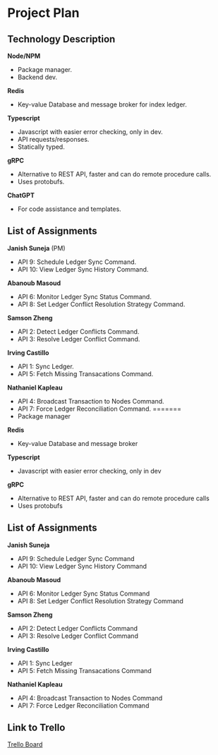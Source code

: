 # Project Plan

## Technology Description
**Node/NPM**
- Package manager.
- Backend dev.
<!-- end of list -->
**Redis**
- Key-value Database and message broker for index ledger.
<!-- end of list --> 
**Typescript**
- Javascript with easier error checking, only in dev.
- API requests/responses.
- Statically typed.
<!-- end of list -->
**gRPC**
- Alternative to REST API, faster and can do remote procedure calls.
- Uses protobufs.
<!-- end of list -->
**ChatGPT**
- For code assistance and templates.

## List of Assignments
**Janish Suneja** (PM)
- API 9: Schedule Ledger Sync Command.
- API 10: View Ledger Sync History Command.
<!-- end of the list -->
**Abanoub Masoud**
- API 6: Monitor Ledger Sync Status Command.
- API 8: Set Ledger Conflict Resolution Strategy Command.
<!-- end of the list -->
**Samson Zheng**
- API 2: Detect Ledger Conflicts Command.
- API 3: Resolve Ledger Conflict Command.
<!-- end of the list -->
**Irving Castillo**
- API 1: Sync Ledger.
- API 5: Fetch Missing Transacations Command.
<!-- end of the list -->
**Nathaniel Kapleau**
- API 4: Broadcast Transaction to Nodes Command.
- API 7: Force Ledger Reconciliation Command.
=======
- Package manager
<!-- end of list -->
**Redis**
- Key-value Database and message broker
<!-- end of list --> 
**Typescript**
- Javascript with easier error checking, only in dev
<!-- end of list -->
**gRPC**
- Alternative to REST API, faster and can do remote procedure calls
- Uses protobufs
<!-- end of list --> 

## List of Assignments
**Janish Suneja**
- API 9: Schedule Ledger Sync Command
- API 10: View Ledger Sync History Command
<!-- end of the list -->
**Abanoub Masoud**
- API 6: Monitor Ledger Sync Status Command
- API 8: Set Ledger Conflict Resolution Strategy Command
<!-- end of the list -->
**Samson Zheng**
- API 2: Detect Ledger Conflicts Command
- API 3: Resolve Ledger Conflict Command
<!-- end of the list -->
**Irving Castillo**
- API 1: Sync Ledger 
- API 5: Fetch Missing Transacations Command
<!-- end of the list -->
**Nathaniel Kapleau**
- API 4: Broadcast Transaction to Nodes Command
- API 7: Force Ledger Reconciliation Command
<!-- end of the list -->

## Link to Trello
[Trello Board](https://trello.com/invite/b/6716e846ccf2fc965ade9bcb/ATTI7098c22720a672810c2692dfe7a5f8e1EF5C3058/cs490-team-13-aces)